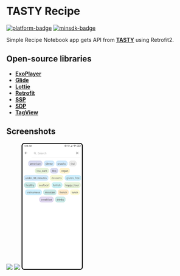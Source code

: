 [github]:            https://github.com/Hieu86355/TASTYRecipe
[platform-badge]:   https://img.shields.io/badge/Platform-Android-F3745F.svg
[minsdk-badge]:     https://img.shields.io/badge/minSdkVersion-21-F3745F.svg
<!------------------------------------------------------------------------------------------------------->

TASTY Recipe
=

[![platform-badge]][github]
[![minsdk-badge]][github]

Simple Recipe Notebook app gets API from [**TASTY**](https://rapidapi.com/apidojo/api/tasty) using Retrofit2.

## Open-source libraries
* [**ExoPlayer**](https://github.com/google/ExoPlayer)
* [**Glide**](https://github.com/bumptech/glide)
* [**Lottie**](https://github.com/airbnb/lottie-android)
* [**Retrofit**](https://github.com/square/retrofit)
* [**SSP**](https://github.com/intuit/ssp)
* [**SDP**](https://github.com/intuit/sdp)
* [**TagView**](https://github.com/whilu/AndroidTagView)

## Screenshots
<div style="dispaly:flex">
    <img src="https://github.com/Hieu86355/TASTYRecipe/blob/master/images/image_main.png" width="32%">
    <img src="https://github.com/Hieu86355/TASTYRecipe/blob/master/images/image_detail.png" width="32%">
    <img src="https://github.com/Hieu86355/TASTYRecipe/blob/master/images/image_search.png" width="32%">
</div>
